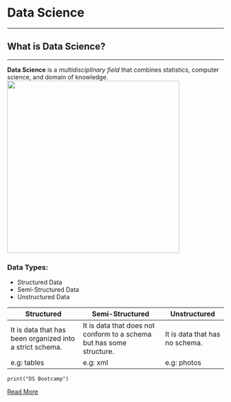 # Data Science
---
## What is Data Science?
---
**Data Science** is a *multidisciplinary field* that combines statistics, computer science, and domain of knowledge.
<img src="DS.png" width="400" height="400">

### Data Types:
* Structured Data
* Semi-Structured Data
* Unstructured Data

| Structured | Semi-Structured | Unstructured |
| ----------- | ----------- |-------------
| It is data that has been organized into a strict schema. | It is data that does not conform to a schema but has some structure. | It is data that has no schema.
| e.g: tables | e.g: xml | e.g: photos


`print("DS Bootcamp")`

[Read More](https://en.wikipedia.org/wiki/Data_science)